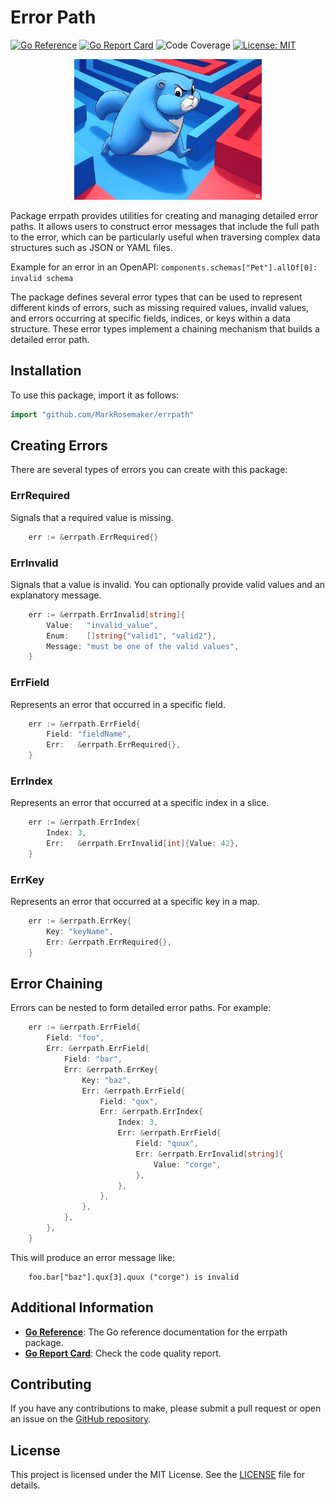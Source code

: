 # Error Path
[![Go Reference](https://pkg.go.dev/badge/github.com/MarkRosemaker/errpath.svg)](https://pkg.go.dev/github.com/MarkRosemaker/errpath)
[![Go Report Card](https://goreportcard.com/badge/github.com/MarkRosemaker/errpath)](https://goreportcard.com/report/github.com/MarkRosemaker/errpath)
![Code Coverage](https://img.shields.io/badge/coverage-100%25-brightgreen)
[![License: MIT](https://img.shields.io/badge/License-MIT-yellow.svg)](./LICENSE)
<p align="center">
  <img alt="errpath logo: golang gopher determinedly walking through a blue and red maze" src=logo.jpg width=300>
</p>

Package errpath provides utilities for creating and managing detailed error paths.
It allows users to construct error messages that include the full path to the error,
which can be particularly useful when traversing complex data structures such as JSON
or YAML files.

Example for an error in an OpenAPI: `components.schemas["Pet"].allOf[0]: invalid schema`

The package defines several error types that can be used to represent different kinds
of errors, such as missing required values, invalid values, and errors occurring at
specific fields, indices, or keys within a data structure. These error types implement
a chaining mechanism that builds a detailed error path.

## Installation

To use this package, import it as follows:

```go
import "github.com/MarkRosemaker/errpath"
```

## Creating Errors

There are several types of errors you can create with this package:

### ErrRequired

Signals that a required value is missing.

```go
	err := &errpath.ErrRequired{}
```

### ErrInvalid

Signals that a value is invalid. You can optionally provide valid values and an explanatory message.

```go
	err := &errpath.ErrInvalid[string]{
	    Value:   "invalid_value",
	    Enum:    []string{"valid1", "valid2"},
	    Message: "must be one of the valid values",
	}
```

### ErrField

Represents an error that occurred in a specific field.

```go
	err := &errpath.ErrField{
	    Field: "fieldName",
	    Err:   &errpath.ErrRequired{},
	}
```

### ErrIndex

Represents an error that occurred at a specific index in a slice.

```go
	err := &errpath.ErrIndex{
	    Index: 3,
	    Err:   &errpath.ErrInvalid[int]{Value: 42},
	}
```

### ErrKey

Represents an error that occurred at a specific key in a map.

```go
	err := &errpath.ErrKey{
	    Key: "keyName",
	    Err: &errpath.ErrRequired{},
	}
```

## Error Chaining

Errors can be nested to form detailed error paths. For example:

```go
	err := &errpath.ErrField{
	    Field: "foo",
	    Err: &errpath.ErrField{
	        Field: "bar",
	        Err: &errpath.ErrKey{
	            Key: "baz",
	            Err: &errpath.ErrField{
	                Field: "qux",
	                Err: &errpath.ErrIndex{
	                    Index: 3,
	                    Err: &errpath.ErrField{
	                        Field: "quux",
	                        Err: &errpath.ErrInvalid[string]{
	                            Value: "corge",
	                        },
	                    },
	                },
	            },
	        },
	    },
	}
```

This will produce an error message like:

```
	foo.bar["baz"].qux[3].quux ("corge") is invalid
```

## Additional Information

- [**Go Reference**](https://pkg.go.dev/github.com/MarkRosemaker/errpath): The Go reference documentation for the errpath package.
- [**Go Report Card**](https://goreportcard.com/report/github.com/MarkRosemaker/errpath): Check the code quality report.

## Contributing

If you have any contributions to make, please submit a pull request or open an issue on the [GitHub repository](https://github.com/MarkRosemaker/errpath).

## License

This project is licensed under the MIT License. See the [LICENSE](./LICENSE) file for details.
